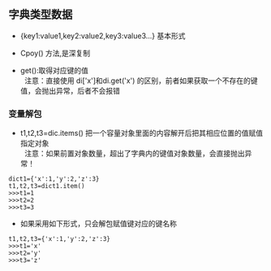 ## 字典类型数据  

* {key1:value1,key2:value2,key3:value3...} 基本形式

* Cpoy() 方法,是深复制

* get():取得对应键的值  
    注意：直接使用 di['x']和di.get('x') 的区别，前者如果获取一个不存在的键值，会抛出异常，后者不会报错  

### 变量解包

* t1,t2,t3=dic.items()  把一个容量对象里面的内容解开后把其相应位置的值赋值指定对象    
    注意：如果前置对象数量，超出了字典内的键值对象数量，会直接抛出异常！  

```  
dict1={'x':1,'y':2,'z':3}  
t1,t2,t3=dict1.item()  
>>>t1=1  
>>>t2=2   
>>>t3=3  
```  
* 如果采用如下形式，只会解包赋值键对应的键名称  
```
t1,t2,t3={'x':1,'y':2,'z':3}   
>>>t1='x'  
>>>t2='y'     
>>>t3='z'   
```
